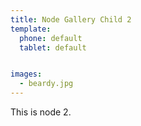```yaml
---
title: Node Gallery Child 2
template:
  phone: default
  tablet: default


images:
  - beardy.jpg
---
```

This is node 2.

